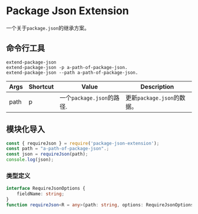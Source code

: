# Package Json Extension

一个关于`package.json`的继承方案。

## 命令行工具

```shell
extend-package-json
extend-package-json -p a-path-of-package-json.
extend-package-json --path a-path-of-package-json.
```

| Args | Shortcut | Value                     | Description                |
| ---- | -------- | ------------------------- | -------------------------- |
| path | p        | 一个`package.json`的路径. | 更新`package.json`的数据。 |

## 模块化导入

```js
const { requireJson } = require('package-json-extension');
const path = "a-path-of-package-json".;
const json = requireJson(path);
console.log(json);
```

### 类型定义

```ts
interface RequireJsonOptions {
    fieldName: string;
}
function requireJson<R = any>(path: string, options: RequireJsonOptions): R;
```
